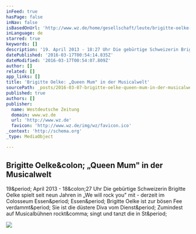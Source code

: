 ```yaml
---
inFeed: true
hasPage: false
inNav: false
isBasedOnUrl: 'http://www.wz.de/home/gesellschaft/leute/brigitte-oelke-queen-mum-in-der-musicalwelt-1.1296836'
inLanguage: de
starred: true
keywords: []
description: '19. April 2013 - 18:27 Uhr Die gebürtige Schweizerin Brigitte Oelke spielt seit neun Jahren in „We will rock you" mit - derzeit im Colosseum Essen. Essen. Brigitte Oelke ist zur bösen Fee verdammt. Sie ist die düstere Diva vom Dienst. Zumindest auf Musicalbühnen rockt, singt und tanzt die in St.'
datePublished: '2016-03-17T00:54:14.835Z'
dateModified: '2016-03-17T00:54:07.809Z'
author: []
related: []
app_links: []
title: 'Brigitte Oelke: „Queen Mum" in der Musicalwelt'
sourcePath: _posts/2016-03-07-brigitte-oelke-queen-mum-in-der-musicalwelt.md
published: true
authors: []
publisher:
  name: Westdeutsche Zeitung
  domain: www.wz.de
  url: 'http://www.wz.de'
  favicon: 'http://www.wz.de/img/wz/favicon.ico'
_context: 'http://schema.org'
_type: MediaObject

---
```

<article style=""><h1>Brigitte Oelke&amp;colon; „Queen Mum" in der Musicalwelt</h1><p>19&amp;period; April 2013 - 18&amp;colon;27 Uhr Die gebürtige Schweizerin Brigitte Oelke spielt seit neun Jahren in „We will rock you" mit - derzeit im Colosseum Essen&amp;period; Essen&amp;period; Brigitte Oelke ist zur bösen Fee verdammt&amp;period; Sie ist die düstere Diva vom Dienst&amp;period; Zumindest auf Musicalbühnen rockt&amp;comma; singt und tanzt die in St&amp;period;</p><img src="http://www.wz.de/polopoly_fs/1.1296835.1366388938!/httpImage/onlineImage.jpg_gen/derivatives/landscape_300/onlineImage.jpg" /></article>